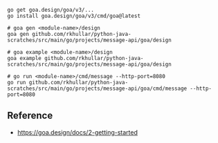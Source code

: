 ```shell
go get goa.design/goa/v3/...
go install goa.design/goa/v3/cmd/goa@latest
```

```shell
# goa gen <module-name>/design
goa gen github.com/rkhullar/python-java-scratches/src/main/go/projects/message-api/goa/design
```

```shell
# goa example <module-name>/design
goa example github.com/rkhullar/python-java-scratches/src/main/go/projects/message-api/goa/design
```

```shell
# go run <module-name>/cmd/message --http-port=8080
go run github.com/rkhullar/python-java-scratches/src/main/go/projects/message-api/goa/cmd/message --http-port=8080
```

## Reference
- https://goa.design/docs/2-getting-started
